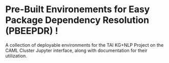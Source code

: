 # Pre-Built Environements for Easy Package Dependency Resolution (PBEEPDR) !
A collection of deployable environments for the TAI KG+NLP Project on the CAML Cluster Jupyter interface, along with documentation for their utilization.
